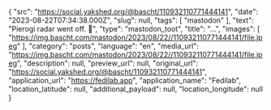 {
  "src": "https://social.yakshed.org/@bascht/110932110771444141",
  "date": "2023-08-22T07:34:38.000Z",
  "slug": null,
  "tags": [
    "mastodon"
  ],
  "text": "Pierogi radar went off. 📡",
  "type": "mastodon_toot",
  "title": "…",
  "images": [
    "https://img.bascht.com/mastodon/2023/08/22//110932110771444141/file.jpeg"
  ],
  "category": "posts",
  "language": "en",
  "media_url": "https://img.bascht.com/mastodon/2023/08/22//110932110771444141/file.jpeg",
  "description": null,
  "preview_url": null,
  "original_url": "https://social.yakshed.org/@bascht/110932110771444141",
  "application_url": "https://fedilab.app",
  "application_name": "Fedilab",
  "location_latitude": null,
  "additional_payload": null,
  "location_longitude": null
}